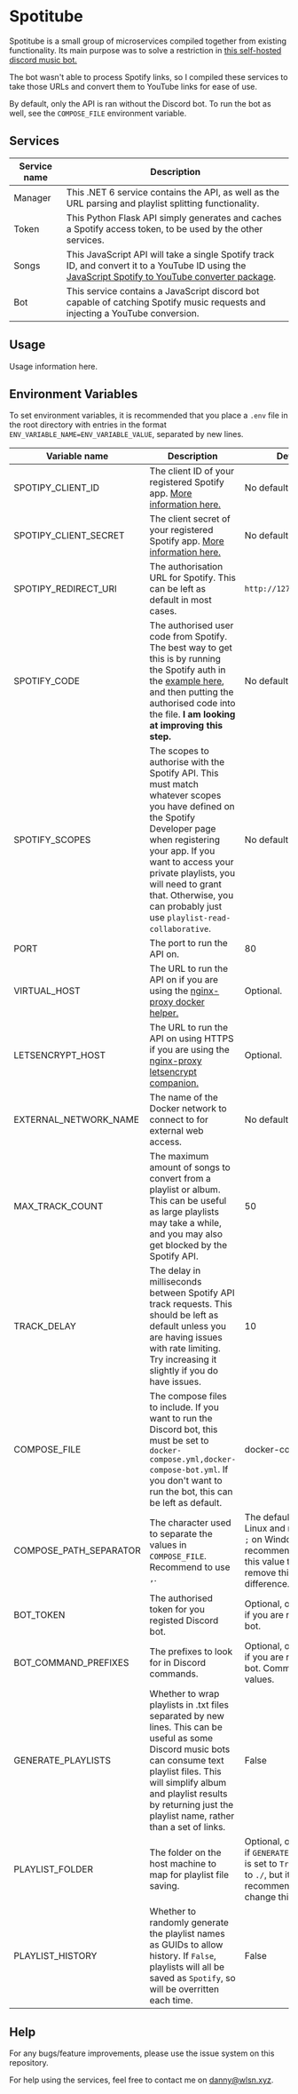 Spotitube
=

Spotitube is a small group of microservices compiled
together from existing functionality. Its main purpose
was to solve a restriction in [this self-hosted discord
music bot.](https://github.com/jagrosh/MusicBot)

The bot wasn't able to process Spotify links, so I compiled
these services to take those URLs and convert them to YouTube
links for ease of use.

By default, only the API is ran without the Discord bot.
To run the bot as well, see the `COMPOSE_FILE` environment variable.

Services
-

| Service name | Description |
| ----------- | ----------- |
| Manager | This .NET 6 service contains the API, as well as the URL parsing and playlist splitting functionality. |
| Token | This Python Flask API simply generates and caches a Spotify access token, to be used by the other services. |
| Songs | This JavaScript API will take a single Spotify track ID, and convert it to a YouTube ID using the [JavaScript Spotify to YouTube converter package](https://www.npmjs.com/package/spotify-to-youtube). |
| Bot | This service contains a JavaScript discord bot capable of catching Spotify music requests and injecting a YouTube conversion. |

Usage
-

Usage information here.

Environment Variables
-

To set environment variables, it is recommended that you place a
`.env` file in the root directory with entries in the format
`ENV_VARIABLE_NAME=ENV_VARIABLE_VALUE`, separated by new lines.

| Variable name | Description | Default |
| ----------- | ----------- | ----------- |
| SPOTIPY_CLIENT_ID | The client ID of your registered Spotify app. [More information here.](https://developer.spotify.com/documentation/general/guides/authorization/) | No default, required. |
| SPOTIPY_CLIENT_SECRET | The client secret of your registered Spotify app. [More information here.](https://developer.spotify.com/documentation/general/guides/authorization/) | No default, required. |
| SPOTIPY_REDIRECT_URI | The authorisation URL for Spotify. This can be left as default in most cases. | `http://127.0.0.1:8080` |
| SPOTIFY_CODE | The authorised user code from Spotify. The best way to get this is by running the Spotify auth in the [example here](https://developer.spotify.com/documentation/general/guides/authorization/), and then putting the authorised code into the file. **I am looking at improving this step.** | No default, required. |
| SPOTIFY_SCOPES | The scopes to authorise with the Spotify API. This must match whatever scopes you have defined on the Spotify Developer page when registering your app. If you want to access your private playlists, you will need to grant that. Otherwise, you can probably just use `playlist-read-collaborative`. | No default, required. |
| PORT | The port to run the API on. | 80 |
| VIRTUAL_HOST | The URL to run the API on if you are using the [nginx-proxy docker helper.](https://hub.docker.com/r/jwilder/nginx-proxy) | Optional. |
| LETSENCRYPT_HOST | The URL to run the API on using HTTPS if you are using the [nginx-proxy letsencrypt companion.](https://hub.docker.com/r/jrcs/letsencrypt-nginx-proxy-companion) | Optional. |
| EXTERNAL_NETWORK_NAME | The name of the Docker network to connect to for external web access. | No default, required. |
| MAX_TRACK_COUNT | The maximum amount of songs to convert from a playlist or album. This can be useful as large playlists may take a while, and you may also get blocked by the Spotify API. | 50 |
| TRACK_DELAY | The delay in milliseconds between Spotify API track requests. This should be left as default unless you are having issues with rate limiting. Try increasing it slightly if you do have issues. | 10 |
| COMPOSE_FILE | The compose files to include. If you want to run the Discord bot, this must be set to `docker-compose.yml,docker-compose-bot.yml`. If you don't want to run the bot, this can be left as default. | docker-compose.yml |
| COMPOSE_PATH_SEPARATOR | The character used to separate the values in `COMPOSE_FILE`. Recommend to use `,`. | The default is `:` on Linux and macOS, and `;` on Windows. It is recommended to set this value to `,` to remove this difference. |
| BOT_TOKEN | The authorised token for you registed Discord bot. | Optional, only needed if you are running the bot. |
| BOT_COMMAND_PREFIXES | The prefixes to look for in Discord commands. | Optional, only needed if you are running the bot. Comma separate values. |
| GENERATE_PLAYLISTS | Whether to wrap playlists in .txt files separated by new lines. This can be useful as some Discord music bots can consume text playlist files. This will simplify album and playlist results by returning just the playlist name, rather than a set of links. | False |
| PLAYLIST_FOLDER | The folder on the host machine to map for playlist file saving. | Optional, only required if `GENERATE_PLAYLISTS` is set to `True`. Defaults to `./`, but it is recommended to change this. |
| PLAYLIST_HISTORY | Whether to randomly generate the playlist names as GUIDs to allow history. If `False`, playlists will all be saved as `Spotify`, so will be overritten each time. | False |

Help
-

For any bugs/feature improvements, please use the issue system on this repository.

For help using the services, feel free to contact me on [danny@wlsn.xyz](danny@wlsn.xyz).
